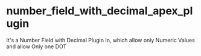 # number_field_with_decimal_apex_plugin
It's a Number Field with Decimal Plugin In, which allow only Numeric Values and allow Only one DOT

